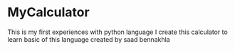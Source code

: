 # MyCalculator
This is my first experiences with python language I create this calculator to learn basic of this language
created by saad bennakhla
